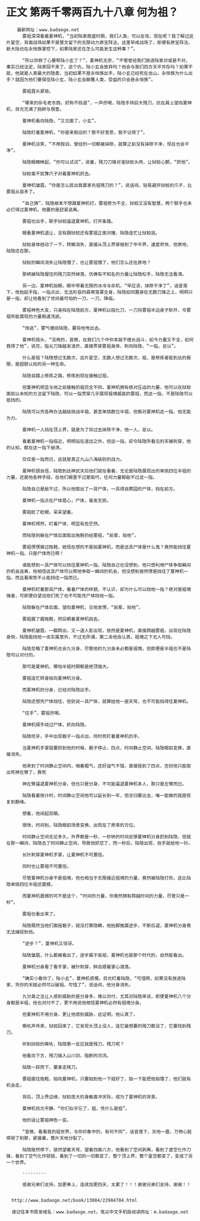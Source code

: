 # 正文 第两千零两百九十八章 何为祖？
        最新网址：www.badaoge.net
          雾祖深深看着夏神机，“当初陆家鼎盛时期，我们人类，可以反攻，现在呢？我了解过这片星空，背面战场如果不是慧文留下的无限动力原宝阵法，这里早成战场了，即便有原宝阵法，新大陆也在永恒族掌控下，如果陆家还在怎么可能发生这种事？”。
      
          “所以你铁了心要帮陆小玄了？”，夏神机无奈，“不管曾经我们放逐陆家对或是不对，事实已经注定，陆家回不来了，这个仇，陆小玄会放弃吗？他会与我们四方天平共存吗？如果不能，他就是人类最大的隐患，当初如果不是永恒族出手，陆小玄已经死在龙山，永恒族为什么出手？就因为他们要保住陆小玄，陆小玄会颠覆人类，受益的只会是永恒族”。
      
          雾祖眉头紧锁。
      
          “哪来的杂毛老东西，好狗不挡道”，一声厉喝，陆隐手持巨大残刀，抗在肩上望向夏神机，目光充满了挑衅与恨意。
      
          夏神机看向陆隐，“又见面了，小玄”。
      
          陆隐盯着夏神机，“你是来叙旧的？那不好意思，我不记得了”。
      
          夏神机淡笑，“不用叙旧，曾经的一切都被抹除，就算之前没有抹除干净，现在也会干净”。
      
          陆隐眼睛眯起，“你可以试试”，说着，残刀刀锋对准狱蛟头颅，让狱蛟心颤，“抓他”。
      
          狱蛟毫不犹豫爪子对着夏神机抓去。
      
          夏神机皱眉，“你是怎么拔出我夏家先祖残刀的？”，说话间，轻易避开狱蛟的爪子，比雾祖从容多了。
      
          “自己猜”，陆隐根本不想跟夏神机打，雾祖修为不全，狱蛟又没有智慧，两个联手也未必打得过夏神机，他要的是赶紧逃离。
      
          雾祖也出手，联手狱蛟逼退夏神机，打开条路。
      
          眼看夏神机退让，没有跟狱蛟还有雾祖正面对撞，陆隐连忙让狱蛟逃。
      
          狱蛟身体扭动了一下，转瞬消失，直接从顶上界穿梭到了中平界，速度奇快，但原地，陆隐还在那。
      
          狱蛟的瞬间消失让陆隐懵了，也让雾祖懵了，他们怎么还在原地？
      
          那柄被陆隐握住的残刀突然掉落，仿佛有不知名的力量让陆隐松手，陆隐无法看清。
      
          另一边，夏神机抬眼，眼中带着无限的冰冷与杀机，“早应该，抹除干净了”，话音落下，他抬起手指，一指点出，无法形容的森寒笼罩全身，陆隐如同置身在无数刀锋之上，明明只是一指，却让他看到了世间最可怕的一刀，一刀，降临。
      
          雾祖神色大变，只身挡在陆隐前方，夏神机以指化刀，一刀将雾祖半边身子斩开，令雾祖所能展现的力量极速流逝。
      
          “快逃”，雾气缠绕陆隐，要将他甩出去。
      
          夏神机摇头，“没用的，昔微，在我们几个中你本就不擅长战斗，如今力量又不全，如何救得了他”，说完，指尖刀锋越发凌厉，直接贯穿雾祖身体，刺向陆隐，“一指，足以”。
      
          什么是祖？陆隐想过无数次，这片星空，无数人想过无数次，祖，是修炼者能到达的极限，是超脱认知的另一种生命。
      
          陆隐自踏上修炼之路，修炼到现在接触过祖，
      
          但夏神机明显与他之前接触的祖完全不同，夏神机拥有绝对压迫的力量，他可以在狱蛟面前以未知的方法留下陆隐，可以一指贯穿几乎展现祖境威能的雾祖，而这一指，不是陆隐可以抵挡的。
      
          陆隐可以凭各种办法越级挑战半祖，甚至单挑数位半祖，但面对夏神机这一指，他无能为力。
      
          夏神机一人挡在顶上界，就是为了将过去抹除干净，他一人，足以。
      
          看着夏神机一指临近，明明站在遥远之外，但这一指，却令陆隐所看见的天被刺穿，他的认知，都在这一指下崩溃。
      
          仅仅是一指而已，这就是真正九山八海级别的战力。
      
          夏神机很自信，陆隐到达神武天后他们就在看着，无论是陆隐展现出的单挑四位半祖的力量，还是他各种手段，在他们眼里不过是取巧，任何力量都敌不过这一指。
      
          陆隐自己是敌不过，所以他取出了一具尸体，一具得自葬园的尸体，挡在前方。
      
          夏神机一指点在尸体眉心，尸体，毫发无损。
      
          雾祖眨了眨眼，呆呆望着。
      
          夏神机愕然，盯着尸体，明显有些茫然。
      
          而陆隐则躲在尸体后面取出拖鞋扔给雾祖，“前辈，拍他”。
      
          雾祖愣愣接过拖鞋，她现在想的不是拍夏神机，而是这具尸体是什么鬼？竟然能挡住夏神机一指，只是尸体而已啊！
      
          谁能想到一具尸体可以挡住夏神机一指，陆隐自己也没想到，他只想利用尸体争取瞬间的机会逃离，他相信这具尸体可以帮他争取一瞬间的机会，但没想到居然愣是挡住了夏神机一指，而且看架势不止能挡住一指而已。
      
          夏神机盯着那具尸体，看着尸体的样貌，不认识，却为什么可以挡他一指？绝对是祖境强者，可即便白望远他们死了也不可能凭尸体挡他一指。
      
          陆隐躲在尸体后面，望向夏神机，见他发愣，“前辈，拍他”。
      
          雾祖握了握拖鞋，然后朝着夏神机拍去。
      
          夏神机皱眉，一脚跨出，又一道人影出现，依然是夏神机，直接跨越雾祖，出现在陆隐身侧，陆隐能挡他一击实属意外，不过无所谓，第二击他会认真，祖境之下无人可挡。
      
          陆隐忽略了夏神机也会九分身，尽管他的九分身未必都是祖境，但即便是半祖也不是陆隐可以对付的。
      
          那可是夏神机，哪怕半祖时期都是绝顶强大。
      
          雾祖连忙转身拍向夏神机分身。
      
          而夏神机的分身，已经对陆隐出手。
      
          陆隐还想凭尸体挡住，但别说一具尸体，就算给他一座天穹，也不可能挡得住夏神机。
      
          “住手”，雾祖厉喝。
      
          夏神机探手绕过尸体，抓向陆隐。
      
          陆隐咬牙，手中出现骰子一指点出，同时死盯着夏神机的手。
      
          当夏神机手掌就要抓到他的时候，骰子停止，四点，时间静止空间，陆隐眼前变换，直接消失。
      
          他来到了时间静止空间内，喘着粗气，还好运气不错，直接摇到了四点，否则他只能取出死神左臂了，靠死
      
          神左臂逼退夏神机分身，但也只是分身，不可能逼退夏神机本人，那只是左臂而已。
      
          陆隐看着倒计时，时间静止空间他可以延长到一年，但总归要出去，唯一能做的就是恢复到巅峰。
      
          想着，他闭起双眼。
      
          很快，时间到，陆隐眼前场景变换，出现在了原来的方位。
      
          时间静止空间无论多久，外界都是一秒，一秒钟的时间足够夏神机分身抓到陆隐，但就在那一瞬间，陆隐去了时间静止空间，导致他抓空了，而一秒后，陆隐出现，抬手就给他一针。
      
          长针刺穿夏神机手掌，让夏神机不可置信。
      
          同时也让雾祖不可置信。
      
          尽管夏神机分身不是祖境，但也相当于无限接近祖境的力量，竟然被陆隐打伤，这比陆隐单挑四位半祖还震撼。
      
          而夏神机震撼的可不是这个，“时间的力量，你竟然拥有跨越时间的力量，尽管只是一秒”。
      
          雾祖也看出来了。
      
          陆隐既然当他们面摇骰子，就没打算隐瞒，他抬脚施展逆步，不断后退，夏神机分身竟无法捕捉到他。
      
          “逆步？”，夏神机又惊讶。
      
          陆隐皱眉，什么都被看出了，逆步属于辰祖，夏神机也是那个时代的，自然能看出。
      
          夏神机分身看了看手掌，被针刺穿，鲜血顺着掌心滴落。
      
          “确实小看你了，陆小玄”，夏神机感慨，目光盯着陆隐，“可惜啊，如果没有放逐陆家，凭你的天赋必然可以破祖，可惜了”，说话间，他分身消失。
      
          九分身之法让人感到威胁的是分身多，难以对付，尤其对陆隐来说，即便夏神机八个分身都是半祖，他也对付不了，更不用说他相信夏神机必然有祖境分身。
      
          但夏神机不用分身，更让他感到威胁，这证明，他认真了。
      
          嘶吼声传来，狱蛟回来了，它发现头顶上没人，连它最想要的残刀都没了，它要找到残刀。
      
          听到狱蛟的嘶吼，陆隐第一反应就是残刀，残刀呢？
      
          他看向下方，残刀插入山川剑，阻断的河流。
      
          陆隐一跃而下，要拿走残刀。
      
          雾祖握住拖鞋，拍向夏神机，只要拍到他一下就好了，拍一下能把他拍懵了，他们就有机会走。
      
          背后，顶上界边缘，狱蛟庞大的身躯直冲天际，成为了夏神机的背景。
      
          夏神机目光平静，“你们似乎忘了，祖，凭什么是祖”。
      
          他的话让雾祖神色一变。
      
          “昔微，看看我的祖世界，与你印象中的，有何不同”，话音落下，天地一震，万物心脏停顿了刹那，紧接着，整片天地分裂了。
      
          陆隐陡然停下，骇然望着天穹，望着四面八方，他看到了空间剥离，看到了虚空化作刀锋，看到了空气化作锁链，看到了一切的一切都变了，整个顶上界，整个星空都变了，变成了另一个世界。
      
          ---------
      
          感谢兄弟们支持，加更奉上，连续加更四天，太累了！！！谢谢兄弟们支持，谢谢！！
      
      
      http://www.badaoge.net/book/13084/22984704.html
      
      请记住本书首发域名：www.badaoge.net。笔尖中文手机版阅读网址：m.badaoge.net